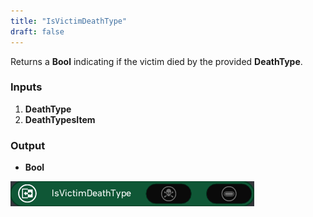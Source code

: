 ```yaml
---
title: "IsVictimDeathType"
draft: false
---
```

Returns a **Bool** indicating if the victim died by the provided **DeathType**.
### Inputs
1. **DeathType**
2. **DeathTypesItem**
### Output
-   **Bool**

![IsVictimDeathType](https://raw.githubusercontent.com/battlefield-portal-community/Image-CDN/main/portal_blocks/IsVictimDeathType.png)